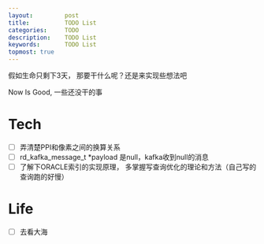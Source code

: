 ```yaml
---
layout:     	post
title:      	TODO List
categories: 	TODO
description:   	TODO List
keywords: 		TODO List
topmost: true
---
```

假如生命只剩下3天， 那要干什么呢？还是来实现些想法吧



Now Is Good, 一些还没干的事

# Tech

- [ ] 弄清楚PPI和像素之间的换算关系
- [ ] rd_kafka_message_t *payload 是null，kafka收到null的消息
- [ ] 了解下ORACLE索引的实现原理， 多掌握写查询优化的理论和方法（自己写的查询跑的好慢）

# Life

- [ ] 去看大海

